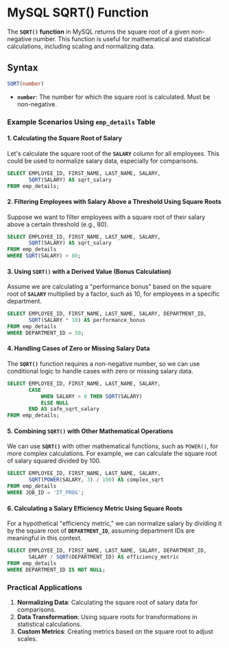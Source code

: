
# MySQL SQRT() Function

The **`SQRT()` function** in MySQL returns the square root of a given non-negative number. This function is useful for mathematical and statistical calculations, including scaling and normalizing data.

## Syntax
```sql
SQRT(number)
```
- **`number`**: The number for which the square root is calculated. Must be non-negative.

### Example Scenarios Using `emp_details` Table

#### 1. Calculating the Square Root of Salary
Let's calculate the square root of the **`SALARY`** column for all employees. This could be used to normalize salary data, especially for comparisons.

```sql
SELECT EMPLOYEE_ID, FIRST_NAME, LAST_NAME, SALARY, 
       SQRT(SALARY) AS sqrt_salary
FROM emp_details;
```

#### 2. Filtering Employees with Salary Above a Threshold Using Square Roots
Suppose we want to filter employees with a square root of their salary above a certain threshold (e.g., 80).

```sql
SELECT EMPLOYEE_ID, FIRST_NAME, LAST_NAME, SALARY, 
       SQRT(SALARY) AS sqrt_salary
FROM emp_details
WHERE SQRT(SALARY) > 80;
```

#### 3. Using `SQRT()` with a Derived Value (Bonus Calculation)
Assume we are calculating a "performance bonus" based on the square root of **`SALARY`** multiplied by a factor, such as 10, for employees in a specific department.

```sql
SELECT EMPLOYEE_ID, FIRST_NAME, LAST_NAME, SALARY, DEPARTMENT_ID, 
       SQRT(SALARY * 10) AS performance_bonus
FROM emp_details
WHERE DEPARTMENT_ID = 50;
```

#### 4. Handling Cases of Zero or Missing Salary Data
The **`SQRT()`** function requires a non-negative number, so we can use conditional logic to handle cases with zero or missing salary data.

```sql
SELECT EMPLOYEE_ID, FIRST_NAME, LAST_NAME, SALARY, 
       CASE 
           WHEN SALARY > 0 THEN SQRT(SALARY)
           ELSE NULL 
       END AS safe_sqrt_salary
FROM emp_details;
```

#### 5. Combining `SQRT()` with Other Mathematical Operations
We can use **`SQRT()`** with other mathematical functions, such as `POWER()`, for more complex calculations. For example, we can calculate the square root of salary squared divided by 100.

```sql
SELECT EMPLOYEE_ID, FIRST_NAME, LAST_NAME, SALARY, 
       SQRT(POWER(SALARY, 3) / 100) AS complex_sqrt
FROM emp_details
WHERE JOB_ID = 'IT_PROG';
```

#### 6. Calculating a Salary Efficiency Metric Using Square Roots
For a hypothetical "efficiency metric," we can normalize salary by dividing it by the square root of **`DEPARTMENT_ID`**, assuming department IDs are meaningful in this context.

```sql
SELECT EMPLOYEE_ID, FIRST_NAME, LAST_NAME, SALARY, DEPARTMENT_ID, 
       SALARY / SQRT(DEPARTMENT_ID) AS efficiency_metric
FROM emp_details
WHERE DEPARTMENT_ID IS NOT NULL;
```

### Practical Applications

1. **Normalizing Data**: Calculating the square root of salary data for comparisons.
2. **Data Transformation**: Using square roots for transformations in statistical calculations.
3. **Custom Metrics**: Creating metrics based on the square root to adjust scales.
